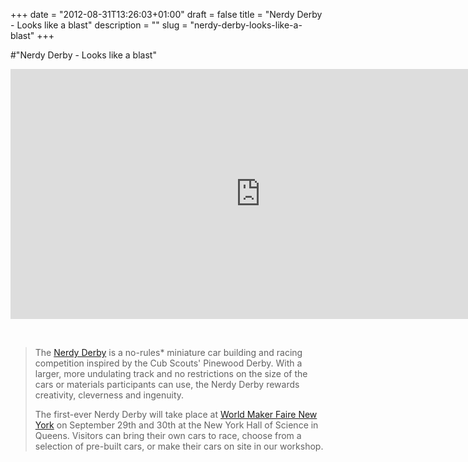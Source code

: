 +++
date = "2012-08-31T13:26:03+01:00"
draft = false
title = "Nerdy Derby - Looks like a blast"
description = ""
slug = "nerdy-derby-looks-like-a-blast"
+++

#"Nerdy Derby - Looks like a blast"

<iframe src="http://player.vimeo.com/video/47628478?title=0&amp;byline=0&amp;portrait=0&amp;color=0685b1" width="800" height="400" frameborder="0" webkitAllowFullScreen mozallowfullscreen allowFullScreen></iframe>

&nbsp;
<blockquote>The <a href="http://nerdyderby.com/">Nerdy Derby</a> is a no-rules* miniature car building and racing competition inspired by the Cub Scouts' Pinewood Derby. With a larger, more undulating track and no restrictions on the size of the cars or materials participants can use, the Nerdy Derby rewards creativity, cleverness and ingenuity.

The first-ever Nerdy Derby will take place at <a href="http://makerfaire.com/">World Maker Faire New York</a> on September 29th and 30th at the New York Hall of Science in Queens. Visitors can bring their own cars to race, choose from a selection of pre-built cars, or make their cars on site in our workshop.</blockquote>